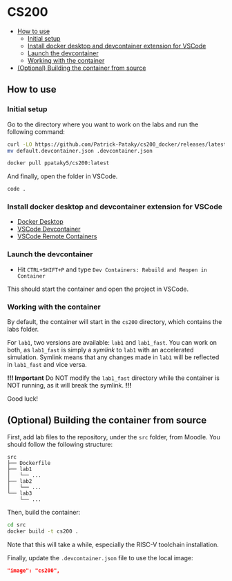 # CS200 <!-- omit in toc -->

- [How to use](#how-to-use)
  - [Initial setup](#initial-setup)
  - [Install docker desktop and devcontainer extension for VSCode](#install-docker-desktop-and-devcontainer-extension-for-vscode)
  - [Launch the devcontainer](#launch-the-devcontainer)
  - [Working with the container](#working-with-the-container)
- [(Optional) Building the container from source](#optional-building-the-container-from-source)

## How to use

### Initial setup
Go to the directory where you want to work on the labs and run the following command:
```bash
curl -LO https://github.com/Patrick-Pataky/cs200_docker/releases/latest/download/default.devcontainer.json
mv default.devcontainer.json .devcontainer.json

docker pull ppataky5/cs200:latest
```

And finally, open the folder in VSCode.
```bash
code .
```

### Install docker desktop and devcontainer extension for VSCode
- [Docker Desktop](https://www.docker.com/products/docker-desktop)
- [VSCode Devcontainer](https://marketplace.visualstudio.com/items?itemName=ms-vscode-remote.remote-containers)
- [VSCode Remote Containers](https://aka.ms/vscode-remote/download/extension)

### Launch the devcontainer
- Hit `CTRL+SHIFT+P` and type `Dev Containers: Rebuild and Reopen in Container`

This should start the container and open the project in VSCode.

### Working with the container
By default, the container will start in the `cs200` directory, which contains the labs folder. 

For `lab1`, two versions are available: `lab1` and `lab1_fast`. You can work on both, as `lab1_fast` is simply a *symlink* to `lab1` with an accelerated simulation. Symlink means that any changes made in `lab1` will be reflected in `lab1_fast` and vice versa.

**!!! Important**
Do NOT modify the `lab1_fast` directory while the container is NOT running, as it will break the symlink.
**!!!**

Good luck!

## (Optional) Building the container from source

First, add lab files to the repository, under the `src` folder, from Moodle. You should follow the following structure:
```
src
├── Dockerfile
├── lab1
│   └── ...
├── lab2
│   └── ...
└── lab3
    └── ...
```
Then, build the container:
```bash
cd src
docker build -t cs200 .
```

Note that this will take a while, especially the RISC-V toolchain installation.

Finally, update the `.devcontainer.json` file to use the local image:
```json
"image": "cs200",
```

